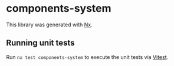 # components-system

This library was generated with [Nx](https://nx.dev).

## Running unit tests

Run `nx test components-system` to execute the unit tests via [Vitest](https://vitest.dev/).
